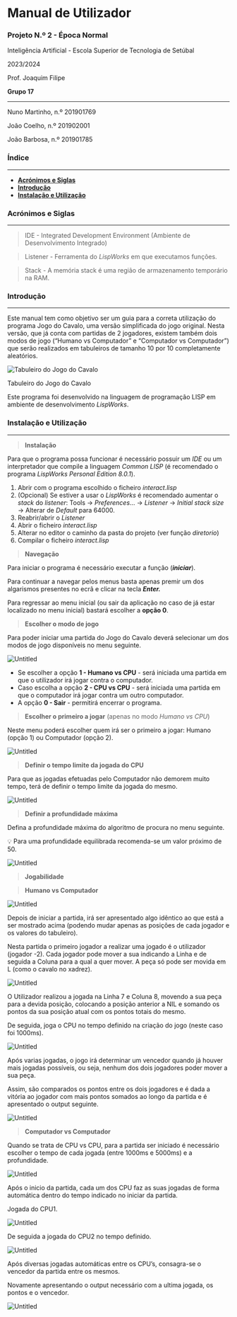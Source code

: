 # Manual de Utilizador

### **Projeto N.º 2 - Época Normal**

Inteligência Artificial - Escola Superior de Tecnologia de Setúbal

2023/2024

Prof. Joaquim Filipe

**Grupo 17**

---

Nuno Martinho, n.º 201901769

João Coelho, n.º 201902001

João Barbosa, n.º 201901785

### **Índice**

---
- [**Acrónimos e Siglas**](#acrónimos-e-siglas)
- [**Introdução**](#introdução)
- [**Instalação e Utilização**](#instalação-e-utilização)

<a id="acrónimos-e-siglas"></a>
### **Acrónimos e Siglas**

---

> IDE - Integrated Development Environment (Ambiente de Desenvolvimento Integrado)
> 

> Listener - Ferramenta do *LispWorks* em que executamos funções.
> 

> Stack - A memória stack é uma região de armazenamento temporário na RAM.
> 
<a id="introdução"></a>
### **Introdução**

---

Este manual tem como objetivo ser um guia para a correta utilização do programa Jogo do Cavalo, uma versão simplificada do jogo original. Nesta versão, que já conta com partidas de 2 jogadores, existem também dois modos de jogo (“Humano vs Computador” e “Computador vs Computador”) que serão realizados em tabuleiros de tamanho 10 por 10 completamente aleatórios.

![Tabuleiro do Jogo do Cavalo](imagens/Untitled.png)

Tabuleiro do Jogo do Cavalo

Este programa foi desenvolvido na linguagem de programação LISP em ambiente de desenvolvimento *LispWorks*.

<a id="instalação-e-utilização"></a>
### **Instalação e Utilização**

---

> **Instalação**
> 

Para que o programa possa funcionar é necessário possuir um *IDE* ou um interpretador que compile a linguagem *Common LISP* (é recomendado o programa *LispWorks Personal Edition 8.0.1*).

1. Abrir com o programa escolhido o ficheiro *interact.lisp*
2. (Opcional) Se estiver a usar o *LispWorks* é recomendado aumentar o *stack* do *listener*: Tools → *Preferences*… → *Listener* → *Initial stack size* → Alterar de *Default* para 64000.
3. Reabrir/abrir o *Listener*
4. Abrir o ficheiro *interact.lisp*
5. Alterar no editor o caminho da pasta do projeto (ver função *diretorio*)
6. Compilar o ficheiro *interact.lisp*

> **Navegação**
> 

Para iniciar o programa é necessário executar a função (***iniciar***).

Para continuar a navegar pelos menus basta apenas premir um dos algarismos presentes no ecrã e clicar na tecla ***Enter.***

Para regressar ao menu inicial (ou sair da aplicação no caso de já estar localizado no menu inicial) bastará escolher a **opção 0**.

> **Escolher o modo de jogo**
> 

Para poder iniciar uma partida do Jogo do Cavalo deverá selecionar um dos modos de jogo disponíveis no menu seguinte.

![Untitled](imagens/Untitled%201.png)

- Se escolher a opção **1 - Humano vs CPU** - será iniciada uma partida em que o utilizador irá jogar contra o computador.
- Caso escolha a opção **2 - CPU vs CPU** - será iniciada uma partida em que o computador irá jogar contra um outro computador.
- A opção **0 - Sair** - permitirá encerrar o programa.

> **Escolher o primeiro a jogar** (apenas no modo *Humano vs CPU*)
> 

Neste menu poderá escolher quem irá ser o primeiro a jogar: Humano (opção 1) ou Computador (opção 2).

![Untitled](imagens/Untitled%202.png)

> **Definir o tempo limite da jogada do CPU**
> 

Para que as jogadas efetuadas pelo Computador não demorem muito tempo, terá de definir o tempo limite da jogada do mesmo.

![Untitled](imagens/Untitled%203.png)

> **Definir a profundidade máxima**
> 

Defina a profundidade máxima do algoritmo de procura no menu seguinte. 

<aside>
💡 Para uma profundidade equilibrada recomenda-se um valor próximo de 50.

</aside>

![Untitled](imagens/Untitled%204.png)

> **Jogabilidade**
> 

> **Humano vs Computador**
> 

![Untitled](./manuais/imagens/Untitled%205.png)

Depois de iniciar a partida, irá ser apresentado algo idêntico ao que está a ser mostrado acima (podendo mudar apenas as posições de cada jogador e os valores do tabuleiro). 

Nesta partida o primeiro jogador a realizar uma jogado é o utilizador (jogador -2). Cada jogador pode mover a sua indicando a Linha e de seguida a Coluna para a qual a quer mover. A peça só pode ser movida em L (como o cavalo no xadrez).

![Untitled](./manuais/imagens/Untitled%206.png)

O Utilizador realizou a jogada na Linha 7 e Coluna 8, movendo a sua peça para a devida posição, colocando a posição anterior a NIL e somando os pontos da sua posição atual com os pontos totais do mesmo.

De seguida, joga o CPU no tempo definido na criação do jogo (neste caso foi 1000ms).

![Untitled](./manuais/imagens/Untitled%207.png)

Após varias jogadas, o jogo irá determinar um vencedor quando já houver mais jogadas possíveis, ou seja, nenhum dos dois jogadores poder mover a sua peça.

Assim, são comparados os pontos entre os dois jogadores e é dada a vitória ao jogador com mais pontos somados ao longo da partida e é apresentado o output seguinte.

![Untitled](./manuais/imagens/Untitled%208.png)

> **Computador vs Computador**
> 

Quando se trata de CPU vs CPU, para a partida ser iniciado é necessário escolher o tempo de cada jogada (entre 1000ms e 5000ms) e a profundidade.

![Untitled](./manuais/imagens/Untitled%209.png)

Após o inicio da partida, cada um dos CPU faz as suas jogadas de forma automática dentro do tempo indicado no iniciar da partida.

Jogada do CPU1.

![Untitled](./manuais/imagens/Untitled%2010.png)

De seguida a jogada do CPU2 no tempo definido.

![Untitled](./manuais/imagens/Untitled%2011.png)

Após diversas jogadas automáticas entre os CPU’s, consagra-se o vencedor da partida entre os mesmos.

Novamente apresentando o output necessário com a ultima jogada, os pontos e o vencedor.

 

![Untitled](./manuais/imagens/Untitled%2012.png)